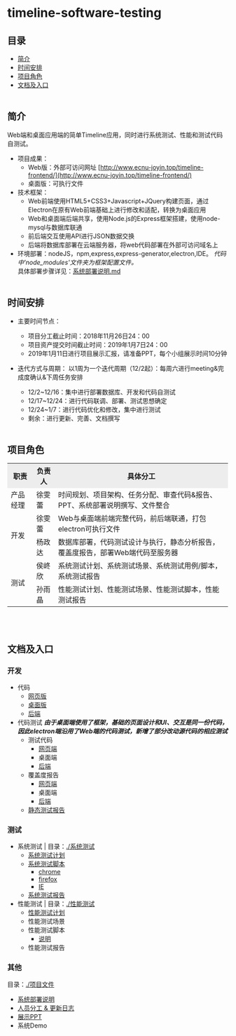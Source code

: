 # timeline-software-testing

## 目录
- [简介](#intro)
- [时间安排](#schedule)
- [项目角色](#role)
- [文档及入口](#docs)<br><br>

## <span id="intro">简介</span>
Web端和桌面应用端的简单Timeline应用，同时进行系统测试、性能和测试代码自测试。
- 项目成果：
   - Web版：外部可访问网址 [http://www.ecnu-joyin.top/timeline-frontend/](http://www.ecnu-joyin.top/timeline-frontend/)
   - 桌面版：可执行文件
- 技术框架：   
   - Web前端使用HTML5+CSS3+Javascript+JQuery构建页面，通过Electron在原有Web前端基础上进行修改和适配，转换为桌面应用
   - Web和桌面端后端共享，使用Node.js的Express框架搭建，使用node-mysql与数据库联通
   - 前后端交互使用API进行JSON数据交换
   - 后端将数据库部署在云端服务器，将web代码部署在外部可访问域名上
- 环境部署：nodeJS，npm,express,express-generator,electron,IDE。  *代码中'node_modules'文件夹为框架配置文件。*   
	  具体部署步骤详见：[系统部署说明.md](项目文件/系统部署说明.md)<br><br>


## <span id="schedule">时间安排</span>
- 主要时间节点：
   - 项目分工截止时间：2018年11月26日24：00
   - 项目资产提交时间截止时间：2019年1月7日24：00
   - 2019年1月11日进行项目展示汇报，请准备PPT，每个小组展示时间10分钟
   
- 迭代方式与周期：
以1周为一个迭代周期（12/2起）：每周六进行meeting&完成度确认&下周任务安排
   - 12/2~12/16：集中进行部署数据库、开发和代码自测试
   - 12/17~12/24：进行代码联调、部署、测试思想确定
   - 12/24~1/7：进行代码优化和修改，集中进行测试
   - 剩余：进行更新、完善、文档撰写<br><br>


## <span id="role">项目角色</span>
<table width="1000">
		<tr bgcolor="#EDEDED">
			<th>职责</th>
			<th>负责人</th>
			<th>具体分工</th>
		</tr>
		<tr>
			<td>产品经理</td>
			<td>徐雯蕾</td>
			<td>时间规划、项目架构、任务分配、审查代码&报告、PPT、系统部署说明撰写、文件整合</td>
		</tr>
		<tr>
			<td rowspan="2">开发</td>
			<td>徐雯蕾</td>
			<td>Web与桌面端前端完整代码，前后端联通，打包electron可执行文件</td>
		</tr>
		<tr>
			<td>杨政达</td>
			<td>数据库部署，代码测试设计与执行，静态分析报告，覆盖度报告，部署Web端代码至服务器</td>
		</tr>
		<tr>
			<td rowspan="2">测试</td>
			<td>侯峂欣</td>
			<td>系统测试计划、系统测试场景、系统测试用例/脚本，系统测试报告</td>
		</tr>
		<tr>
			<td>孙雨晶</td>
			<td>性能测试计划、性能测试场景、性能测试脚本，性能测试报告</td>
		</tr>
	</table><br><br>
  

## <span id="docs">文档及入口</span>
### 开发
- 代码
   - [网页版](./timeline-frontend)
   - [桌面版](./electron-timeline)
   - [后端](./timeline-backend)
- 代码测试
 ***由于桌面端使用了框架，基础的页面设计和UI、交互是同一份代码，因此electron端沿用了Web端的代码测试，新增了部分改动源代码的相应测试***
   - 测试代码   
      - [网页端](./timeline-frontend/test)
      - 桌面端
      - [后端](./timeline-backend/test)
   - 覆盖度报告
      - [网页端](./代码测试报告/前端测试)
      - 桌面端
      - [后端](./代码测试报告/后端测试)
   - [静态测试报告](/代码测试报告/静态测试报告.docx)


### 测试

- 系统测试 | 目录：[./系统测试](./系统测试)
   - [系统测试计划](系统测试/Timeline测试计划.xlsx)
   - [系统测试脚本](系统测试/脚本)
      - [chrome](系统测试/脚本/chrome)
      - [firefox](系统测试/脚本/firefox)
      - [IE](系统测试/KatalonRecorder)
   - [系统测试报告](系统测试/测试报告.doc)
- 性能测试 | 目录：[./性能测试](./性能测试)
   - [性能测试计划](性能测试/Timeline性能测试计划.docx)
   - 性能测试场景
   - 性能测试脚本
      - [说明](性能测试/Timeline性能测试脚本说明.md)
   - 性能测试报告

### 其他 
目录：[./项目文件](./项目文件)
- [系统部署说明](项目文件/系统部署说明.md)
- [人员分工 & 更新日志](项目文件/更新日志.md)
- [展示PPT](项目文件/汇报PPT(徐雯蕾,杨政达,孙雨晶,侯峂欣).pptx)
- 系统Demo
